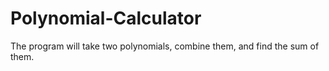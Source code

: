 # Polynomial-Calculator
The program will take two polynomials, combine them, and find the sum of them.

